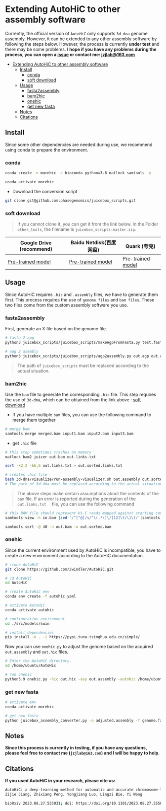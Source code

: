 # Extending AutoHiC to other assembly software

Currently, the official version of `AutoHiC` only supports `3d-dna` genome assembly. However, it can be extended to any other assembly software by following the steps below. However, the process is currently **under test** and there may be some problems. **I hope if you have any problems during the process, you can open a [issue](https://github.com/Jwindler/AutoHiC/issues/new) or contact me: jzjlab@163.com**



- [Extending AutoHiC to other assembly software](#extending-autohic-to-other-assembly-software)
  - [Install](#install)
    - [conda](#conda)
    - [soft download](#soft-download)
  - [Usage](#usage)
    - [fasta2assembly](#fasta2assembly)
    - [bam2hic](#bam2hic)
    - [onehic](#onehic)
    - [get new fasta](#get-new-fasta)
  - [Notes](#notes)
  - [Citations](#citations)




## Install

Since some other dependencies are needed during use, we recommend using conda to prepare the environment.

### conda

```sh
conda create -n morehic -c bioconda python=3.6 matlock samtools -y

conda activate morehic

```

-   Download the conversion script

```sh
git clone git@github.com:phasegenomics/juicebox_scripts.git

```



### soft download

>   If you cannot clone it, you can get it from the link below. In the Folder `other_tools`, the filename is `juicebox_scripts-master.zip`.

| Google Drive (recommend)                                                                                  | Baidu Netdisk(百度网盘)                                                       | Quark (夸克)                                             |
| --------------------------------------------------------------------------------------------------------- | ----------------------------------------------------------------------------- | -------------------------------------------------------- |
| [Pre-trained model](https://drive.google.com/drive/folders/1T9twnImt1CK_NrB9SBb-dg4dBENyhPTN?usp=sharing) | [Pre-trained model](https://pan.baidu.com/s/1CturvBMowVMwpeKYKjsa9w?pwd=v4et) | [Pre-trained model](https://pan.quark.cn/s/709f9e5e005b) |

  

## Usage

Since AutoHiC requires `.hic` and `.assembly` files, we have to generate them first. This process requires the use of `genome files` and `bam files`. These two files come from the custom assembly software you use.



### fasta2assembly

First, generate an X file based on the genome file.

```sh
# fasta 2 apg
python3 juicebox_scripts/juicebox_scripts/makeAgpFromFasta.py test.fasta out.agp

# apg 2 asembly
python3 juicebox_scripts/juicebox_scripts/agp2assembly.py out.agp out.assembly

```

>   The path of `juicebox_scripts` must be replaced according to the actual situation.



### bam2hic

Use the `bam` file to generate the corresponding `.hic` file. This step requires the use of `3d-dna`, which can be obtained from the link above : [soft download](#soft-download)

-   If you have multiple `bam` files, you can use the following command to merge them together

```sh
# merge bam 
samtools merge merged.bam input1.bam input2.bam input3.bam

```



-   get `.hic` file

```sh
# this step sometimes crashes on memory
matlock bam2 juicer out.bam out.links.txt  

sort -k2,2 -k6,6 out.links.txt > out.sorted.links.txt

# creates .hic file
bash 3d-dna/visualize/run-assembly-visualizer.sh out.assembly out.sorted.links.txt 
# The path of 3d-dna must be replaced according to the actual situation.
```



>   The above steps make certain assumptions about the contents of the `bam` file. If an error is reported during the generation of the `out.links.txt  ` file, you can use the following command

```sh
# this BAM file should represent Hi-C reads mapped against starting contigs!
samtools view -h in.bam |sed '/^[^@]/s/^\(.*\)\/[12]\t/\1\t/'|samtools view -Sb -o out.bam

samtools sort -@ 40 -n out.bam -o out.sorted.bam

```



### onehic

Since the current environment used by AutoHiC is incompatible, you have to create a new environment according to the AutoHiC documentation.

```sh
# clone AutoHiC
git clone https://github.com/Jwindler/AutoHiC.git

# cd AutoHiC
cd AutoHiC

# create AutoHiC env
conda env create -f autohic.yaml

# activate AutoHiC
conda activate autohic

# configuration environment
cd ./src/models/swin

# install dependencies
pip install -e . -i https://pypi.tuna.tsinghua.edu.cn/simple/
```



Now you can use `onehic.py` to adjust the genome based on the acquired `out.assembly` and `out.hic` files.

```sh
# Enter the AutoHiC directory.
cd /home/ubuntu/AutoHic  

# run onehic
python3.9 onehic.py -hic out.hic -asy out.assembly -autohic /home/ubuntu/AutoHic -p pretrained.pth -out ./

```



### get new fasta

```sh
# activate env
conda activate morehic

# get new fasta
python juicebox_assembly_converter.py -a adjusted.assembly -f genome.fasta

```



## Notes

**Since this process is currently in testing, if you have any questions, please feel free to contact me (`jzjlab@163.com`) and I will be happy to help.**



## Citations

**If you used AutoHiC in your research, please cite us:**

```sh
AutoHiC: a deep-learning method for automatic and accurate chromosome-level genome assembly
Zijie Jiang, Zhixiang Peng, Yongjiang Luo, Lingzi Bie, Yi Wang

bioRxiv 2023.08.27.555031; doi: https://doi.org/10.1101/2023.08.27.555031
```

